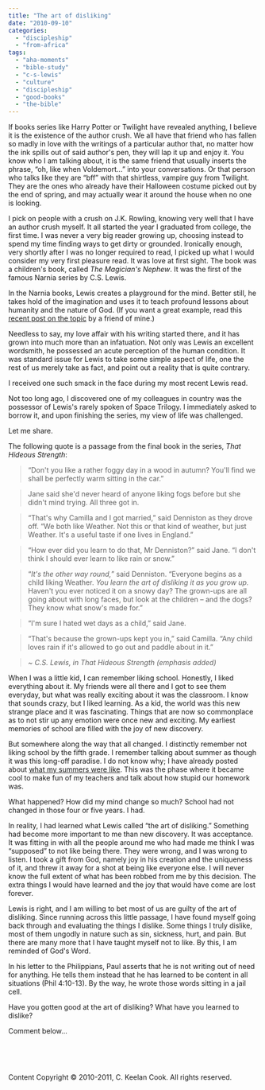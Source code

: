 ```yaml
---
title: "The art of disliking"
date: "2010-09-10"
categories: 
  - "discipleship"
  - "from-africa"
tags: 
  - "aha-moments"
  - "bible-study"
  - "c-s-lewis"
  - "culture"
  - "discipleship"
  - "good-books"
  - "the-bible"
---
```


If books series like Harry Potter or Twilight have revealed anything, I believe it is the existence of the author crush. We all have that friend who has fallen so madly in love with the writings of a particular author that, no matter how the ink spills out of said author's pen, they will lap it up and enjoy it. You know who I am talking about, it is the same friend that usually inserts the phrase, “oh, like when Voldemort...” into your conversations. Or that person who talks like they are “bff” with that shirtless, vampire guy from Twilight. They are the ones who already have their Halloween costume picked out by the end of spring, and may actually wear it around the house when no one is looking.

I pick on people with a crush on J.K. Rowling, knowing very well that I have an author crush myself. It all started the year I graduated from college, the first time. I was never a very big reader growing up, choosing instead to spend my time finding ways to get dirty or grounded. Ironically enough, very shortly after I was no longer required to read, I picked up what I would consider my very first pleasure read. It was love at first sight. The book was a children's book, called _The Magician's Nephew_. It was the first of the famous Narnia series by C.S. Lewis.

In the Narnia books, Lewis creates a playground for the mind. Better still, he takes hold of the imagination and uses it to teach profound lessons about humanity and the nature of God. (If you want a great example, read this [recent post on the topic](http://erowell.blogspot.com/2010/09/narnia.html) by a friend of mine.)

Needless to say, my love affair with his writing started there, and it has grown into much more than an infatuation. Not only was Lewis an excellent wordsmith, he possessed an acute perception of the human condition. It was standard issue for Lewis to take some simple aspect of life, one the rest of us merely take as fact, and point out a reality that is quite contrary.

I received one such smack in the face during my most recent Lewis read.

Not too long ago, I discovered one of my colleagues in country was the possessor of Lewis's rarely spoken of Space Trilogy. I immediately asked to borrow it, and upon finishing the series, my view of life was challenged.

Let me share.

The following quote is a passage from the final book in the series, _That Hideous Strength_:

> “Don't you like a rather foggy day in a wood in autumn? You'll find we shall be perfectly warm sitting in the car.”

> Jane said she'd never heard of anyone liking fogs before but she didn't mind trying. All three got in.

> “That's why Camilla and I got married,” said Denniston as they drove off. “We both like Weather. Not this or that kind of weather, but just Weather. It's a useful taste if one lives in England.”

> “How ever did you learn to do that, Mr Denniston?” said Jane. “I don't think I should ever learn to like rain or snow.”

> “_It's the other way round,_” said Denniston. “Everyone begins as a child liking Weather. _You learn the art of disliking it as you grow up._ Haven't you ever noticed it on a snowy day? The grown-ups are all going about with long faces, but look at the children – and the dogs? They know what snow's made for.”

> “I'm sure I hated wet days as a child,” said Jane.

> “That's because the grown-ups kept you in,” said Camilla. “Any child loves rain if it's allowed to go out and paddle about in it.”

> _~ C.S. Lewis, in That Hideous Strength (emphasis added)_

When I was a little kid, I can remember liking school. Honestly, I liked everything about it. My friends were all there and I got to see them everyday, but what was really exciting about it was the classroom. I know that sounds crazy, but I liked learning. As a kid, the world was this new strange place and it was fascinating. Things that are now so commonplace as to not stir up any emotion were once new and exciting. My earliest memories of school are filled with the joy of new discovery.

But somewhere along the way that all changed. I distinctly remember not liking school by the fifth grade. I remember talking about summer as though it was this long-off paradise. I do not know why; I have already posted about [what my summers were like](http://blog.keelancook.com/2010/09/off-topic-what-did-you-do-this-summer/ "Off topic: What did you do this summer?"). This was the phase where it became cool to make fun of my teachers and talk about how stupid our homework was.

What happened? How did my mind change so much? School had not changed in those four or five years. I had.

In reality, I had learned what Lewis called “the art of disliking.” Something had become more important to me than new discovery. It was acceptance. It was fitting in with all the people around me who had made me think I was “supposed” to not like being there. They were wrong, and I was wrong to listen. I took a gift from God, namely joy in his creation and the uniqueness of it, and threw it away for a shot at being like everyone else. I will never know the full extent of what has been robbed from me by this decision. The extra things I would have learned and the joy that would have come are lost forever.

Lewis is right, and I am willing to bet most of us are guilty of the art of disliking. Since running across this little passage, I have found myself going back through and evaluating the things I dislike. Some things I truly dislike, most of them ungodly in nature such as sin, sickness, hurt, and pain. But there are many more that I have taught myself not to like. By this, I am reminded of God's Word. 

In his letter to the Philippians, Paul asserts that he is not writing out of need for anything. He tells them instead that he has learned to be content in all situations (Phil 4:10-13). By the way, he wrote those words sitting in a jail cell.

Have you gotten good at the art of disliking? What have you learned to dislike? 

Comment below...

 

 

Content Copyright © 2010-2011, C. Keelan Cook. All rights reserved.
